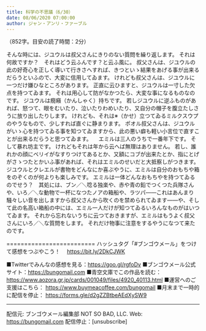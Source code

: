 ```yaml
---
title: 科学の不思議（6/30）
date: 08/06/2020 07:00:00
author: ジャン・アンリ・ファーブル
---
```


（852字。目安の読了時間：2分）

そんな時には、ジユウルは叔父さんにきりのない質問を繰り返します。
それは何故ですか？　それはどう云ふんです？と云ふ風に。
叔父さんは、ジユウルの此の好奇心を正しく導いて行きさへすれば、きつといゝ結果をあげる事が出来るだらうといふので、大変に信用してゐます。
けれども叔父さんは、ジユウルに一つだけ嫌ひなところがあります。
正直に云ひますと、ジユウルは一寸した欠点を持つてゐます。
それは用心して防がなかつたら、大変な事になるものなのです。
ジユウルは癇癪（かんしゃく）持ちです。
若しジユウルに逆ふものがあれば、怒つて、眼をむいたり、泣いたりわめいたり、又自分の帽子を腹立たしさうに放り出したりします。
けれども、それは※（かせ）立つてゐるミルクスウプのやうなもので、少しすれば直ぐに静まります。
ポオル叔父さんは、ジユウルがいゝ心を持つてゐる事を知つてゐますから、此の悪い癖も軽い小言位で直すことが出来るだらうと思つてゐます。
　エミルは三人のうちで一番年下です。
そして暴れ坊主です。
けれどもそれは年から云へば無理はありません。
若し、誰れかの顔にベリイがなすりつけてあるとか、又額にコブが出来たとか、指にとげがさゝつたとかいふ事があれば、それはエミルのせいだと大抵察しがつきます。
ジユウルとクレエルが書物をどんなにか喜ぶやうに、エミルは自分のおもちや箱をのぞくのが何よりも楽しみです。
エミルは一体どんなおもちやを持つてゐるのでせう？　其処には、ブン／＼唸る独楽や、赤や青の鉛でつくつた兵隊さんや、いろ／＼な動物で一杯になつたノアの箱船や、ラツパ――これはあんまり騒々しい音を出しますから叔父さんから吹くのを禁められてゐます――や、そして此の名高い箱船の中には、エミル一人だけが知つてゐるいろんなものがはいつてゐます。
それから忘れないうちに云つておきますが、エミルはもうよく叔父さんにいろ／＼な質問をします。
それだけ物事に注意をするやうになつて来たのです。

=========================
ハッシュタグ「#ブンゴウメール」をつけて感想をつぶやこう！　
https://bit.ly/2DkCJWK

■Twitterでみんなの感想を見る：https://goo.gl/rgfoDv
■ブンゴウメール公式サイト：https://bungomail.com
■青空文庫でこの作品を読む：https://www.aozora.gr.jp/cards/001049/files/4920_40113.html
■運営へのご支援はこちら： https://www.buymeacoffee.com/bungomail
■月末まで一時的に配信を停止： https://forms.gle/d2gZZBtbeAEdXySW9

-------
配信元: ブンゴウメール編集部
NOT SO BAD, LLC.
Web: https://bungomail.com
配信停止：[unsubscribe]

